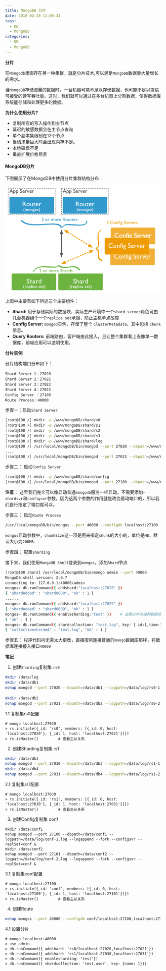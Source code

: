 ```yaml
---
title: MongoDB 分片
date: 2018-03-20 11:00:31
tags:
  - DB
  - MongoDB
categories:
  - DB
  - MongoDB
---
```


__分片__

在`Mongodb`里面存在另一种集群，就是分片技术,可以满足`MongoDB`数据量大量增长的需求。

当`MongoDB`存储海量的数据时，一台机器可能不足以存储数据，也可能不足以提供可接受的读写吞吐量。这时，我们就可以通过在多台机器上分割数据，使得数据库系统能存储和处理更多的数据。

__为什么使用分片?__

* 复制所有的写入操作到主节点
* 延迟的敏感数据会在主节点查询
* 单个副本集限制在12个节点
* 当请求量巨大时会出现内存不足。
* 本地磁盘不足
* 垂直扩展价格昂贵

#### MongoDB分片

下图展示了在MongoDB中使用分片集群结构分布：

<img src="imgs/sharding.png" alt="MongoDB分片图" />

上图中主要有如下所述三个主要组件：

* **Shard:** 用于存储实际的数据块，实际生产环境中一个`shard server`角色可由几台机器组个一个`replica set`承担，防止主机单点故障
* **Config Server:** `mongod`实例，存储了整个 `ClusterMetadata`，其中包括 `chunk`信息。
* **Query Routers:**    前端路由，客户端由此接入，且让整个集群看上去像单一数据库，前端应用可以透明使用。

__分片实例__

分片结构端口分布如下：
```
Shard Server 1：27020
Shard Server 2：27021
Shard Server 3：27022
Shard Server 4：27023
Config Server ：27100
Route Process：40000
```
步骤一：启动`Shard Server`
```bash
[root@100 /] mkdir -p /www/mongoDB/shard/s0
[root@100 /] mkdir -p /www/mongoDB/shard/s1
[root@100 /] mkdir -p /www/mongoDB/shard/s2
[root@100 /] mkdir -p /www/mongoDB/shard/s3
[root@100 /] mkdir -p /www/mongoDB/shard/log
[root@100 /] /usr/local/mongoDB/bin/mongod --port 27020 --dbpath=/www/mongoDB/shard/s0 --logpath=/www/mongoDB/shard/log/s0.log --logappend --fork
....
[root@100 /] /usr/local/mongoDB/bin/mongod --port 27023 --dbpath=/www/mongoDB/shard/s3 --logpath=/www/mongoDB/shard/log/s3.log --logappend --fork
```
步骤二： 启动`Config Server`
```bash
[root@100 /] mkdir -p /www/mongoDB/shard/config
[root@100 /] /usr/local/mongoDB/bin/mongod --port 27100 --dbpath=/www/mongoDB/shard/config --logpath=/www/mongoDB/shard/log/config.log --logappend --fork
```
__注意：__ 这里我们完全可以像启动普通`mongodb`服务一样启动，不需要添加`—shardsvr`和`configsvr`参数。因为这两个参数的作用就是改变启动端口的，所以我们自行指定了端口就可以。

步骤三： 启动`Route Process`
```bash
/usr/local/mongoDB/bin/mongos --port 40000 --configdb localhost:27100 --fork --logpath=/www/mongoDB/shard/log/route.log --chunkSize 500
```
`mongos`启动参数中，`chunkSize`这一项是用来指定`chunk`的大小的，单位是`MB`，默认大小为`200MB`.

步骤四： 配置`Sharding`

接下来，我们使用`MongoDB Shell`登录到`mongos`，添加`Shard`节点
```bash
[root@100 shard] /usr/local/mongoDB/bin/mongo admin --port 40000
MongoDB shell version: 2.0.7
connecting to: 127.0.0.1:40000/admin
mongos> db.runCommand({ addshard:"localhost:27020" })
{ "shardAdded" : "shard0000", "ok" : 1 }
......
mongos> db.runCommand({ addshard:"localhost:27029" })
{ "shardAdded" : "shard0009", "ok" : 1 }
mongos> db.runCommand({ enablesharding:"test" }) 	# 设置分片存储的数据库
{ "ok" : 1 }
mongos> db.runCommand({ shardcollection: "test.log", key: { id:1,time:1}})
{ "collectionsharded" : "test.log", "ok" : 1 }
```
步骤五： 程序代码内无需太大更改，直接按照连接普通的`mongo`数据库那样，将数据库连接接入接口`40000`

__笔记__

1. 创建`Sharding`复制集 `rs0`
```bash
mkdir /data/log
mkdir /data/db1
nohup mongod --port 27020 --dbpath=/data/db1 --logpath=/data/log/rs0-1.log --logappend --fork --shardsvr --replSet=rs0 &

mkdir /data/db2
nohup mongod --port 27021 --dbpath=/data/db2 --logpath=/data/log/rs0-2.log --logappend --fork --shardsvr --replSet=rs0 &
```
1.1 复制集rs0配置

```mongodb
# mongo localhost:27020
> rs.initiate({_id: 'rs0', members: [{_id: 0, host: 'localhost:27020'}, {_id: 1, host: 'localhost:27021'}]})
> rs.isMaster() 		# 查看主从关系
```
2. 创建Sharding复制集 rs1
```bash
mkdir /data/db3
nohup mongod --port 27030 --dbpath=/data/db3 --logpath=/data/log/rs1-1.log --logappend --fork --shardsvr --replSet=rs1 &
mkdir /data/db4
nohup mongod --port 27031 --dbpath=/data/db4 --logpath=/data/log/rs1-2.log --logappend --fork --shardsvr --replSet=rs1 &
```
2.1 复制集rs1配置
```mongodb
# mongo localhost:27030
> rs.initiate({_id: 'rs1', members: [{_id: 0, host: 'localhost:27030'}, {_id: 1, host: 'localhost:27031'}]})
> rs.isMaster() 		# 查看主从关系
```
3. 创建Config复制集 conf
```mongodb
mkdir /data/conf1
nohup mongod --port 27100 --dbpath=/data/conf1 --logpath=/data/log/conf-1.log --logappend --fork --configsvr --replSet=conf &
mkdir /data/conf2
nohup mongod --port 27101 --dbpath=/data/conf2 --logpath=/data/log/conf-2.log --logappend --fork --configsvr --replSet=conf &
```
3.1 复制集conf配置
```mongob
# mongo localhost:27100
> rs.initiate({_id: 'conf', members: [{_id: 0, host: 'localhost:27100'}, {_id: 1, host: 'localhost:27101'}]})
> rs.isMaster() 		# 查看主从关系
```
4. 创建Route
```bash
nohup mongos --port 40000 --configdb conf/localhost:27100,localhost:27101 --fork --logpath=/data/log/route.log --logappend &
```
4.1 设置分片
```mongodb
# mongo localhost:40000
> use admin
> db.runCommand({ addshard: 'rs0/localhost:27020,localhost:27021'})
> db.runCommand({ addshard: 'rs1/localhost:27030,localhost:27031'})
> db.runCommand({ enablesharding: 'test'})
> db.runCommand({ shardcollection: 'test.user', key: {name: 1}})
```